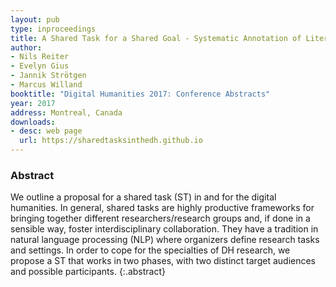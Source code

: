 ```yaml
---
layout: pub
type: inproceedings
title: A Shared Task for a Shared Goal - Systematic Annotation of Literary Texts
author:
- Nils Reiter
- Evelyn Gius
- Jannik Strötgen
- Marcus Willand
booktitle: "Digital Humanities 2017: Conference Abstracts"
year: 2017
address: Montreal, Canada
downloads:
- desc: web page
  url: https://sharedtasksinthedh.github.io
---
```



### Abstract
We outline a proposal for a shared task (ST) in and for the digital humanities. In general, shared tasks are highly productive frameworks for bringing together different researchers/research groups and, if done in a sensible way, foster interdisciplinary collaboration. They have a tradition in natural language processing (NLP) where organizers define research tasks and settings. In order to cope for the specialties of DH research, we propose a ST that works in two phases, with two distinct target audiences and possible participants.
{:.abstract}
